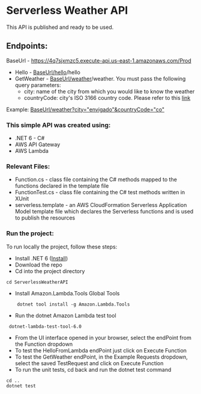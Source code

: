 # Serverless Weather API
This API is published and ready to be used.

## Endpoints:
BaseUrl - https://4q7sjxmzc5.execute-api.us-east-1.amazonaws.com/Prod
* Hello - [BaseUrl/hello](https://4q7sjxmzc5.execute-api.us-east-1.amazonaws.com/Prod)/hello
* GetWeather - [BaseUrl/weather](https://4q7sjxmzc5.execute-api.us-east-1.amazonaws.com/Prod)/weather. You must pass the following query parameters:
    - city: name of the city from which you would like to know the weather
    - countryCode: city's ISO 3166 country code. Please refer to this [link](https://en.wikipedia.org/wiki/List_of_ISO_3166_country_codes)

Example:
[BaseUrl/weather?city="envigado"&countryCode="co"](https://4q7sjxmzc5.execute-api.us-east-1.amazonaws.com/Prod/weather?city=%22envigado%22&countryCode=%22co%22)

### This simple API was created using:
* .NET 6 - C#
* AWS API Gateway
* AWS Lambda

### Relevant Files:
* Function.cs - class file containing the C# methods mapped to the functions declared in the template file
* FunctionTest.cs - class file containing the C# test methods written in XUnit
* serverless.template - an AWS CloudFormation Serverless Application Model template file which declares the Serverless functions and is used to publish the resources

### Run the project:
To run locally the project, follow these steps:
* Install .NET 6 ([Install](https://dotnet.microsoft.com/download/dotnet/scripts/v1/dotnet-install.ps1))
* Download the repo
* Cd into the project directory
```
cd ServerlessWeatherAPI
```
* Install Amazon.Lambda.Tools Global Tools
```
    dotnet tool install -g Amazon.Lambda.Tools
```
* Run the dotnet Amazon Lambda test tool
```
 dotnet-lambda-test-tool-6.0
 ```
 * From the UI interface opened in your browser, select the endPoint from the Function dropdown
 * To test the HelloFromLambda endPoint just click on Execute Function
 * To test the GetWeather endPoint, in the Example Requests dropdown, select the saved TestRequest and click on Execute Function
 * To run the unit tests, cd back and run the dotnet test command
 ```
 cd ..
 dotnet test
 ```




